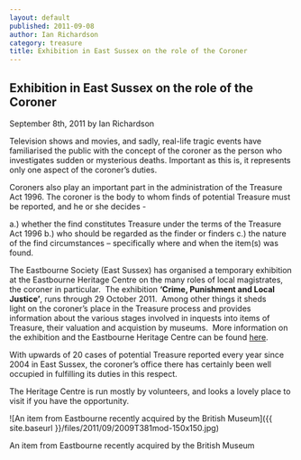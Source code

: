 ```yaml
---
layout: default
published: 2011-09-08
author: Ian Richardson
category: treasure
title: Exhibition in East Sussex on the role of the Coroner
---
```


Exhibition in East Sussex on the role of the Coroner
----------------------------------------------------

September 8th, 2011 by Ian Richardson

Television shows and movies, and sadly, real-life tragic events have familiarised the public with the concept of the coroner as the person who investigates sudden or mysterious deaths. Important as this is, it represents only one aspect of the coroner’s duties.

Coroners also play an important part in the administration of the Treasure Act 1996. The coroner is the body to whom finds of potential Treasure must be reported, and he or she decides -

a.) whether the find constitutes Treasure under the terms of the Treasure Act 1996
b.) who should be regarded as the finder or finders
c.) the nature of the find circumstances – specifically where and when the item(s) was found.

The Eastbourne Society (East Sussex) has organised a temporary exhibition at the Eastbourne Heritage Centre on the many roles of local magistrates, the coroner in particular.  The exhibition **‘Crime, Punishment and Local Justice’**, runs through 29 October 2011.  Among other things it sheds light on the coroner’s place in the Treasure process and provides information about the various stages involved in inquests into items of Treasure, their valuation and acquistion by museums.  More information on the exhibition and the Eastbourne Heritage Centre can be found [here](http://www.eastbourneheritagecentre.co.uk/welcome/welcome.html "Eastbourne Heritage Centre").  

With upwards of 20 cases of potential Treasure reported every year since 2004 in East Sussex, the coroner’s office there has certainly been well occupied in fulfilling its duties in this respect.   

The Heritage Centre is run mostly by volunteers, and looks a lovely place to visit if you have the opportunity.

![An item from Eastbourne recently acquired by the British Museum]({{ site.baseurl }}/files/2011/09/2009T381mod-150x150.jpg)

An item from Eastbourne recently acquired by the British Museum
